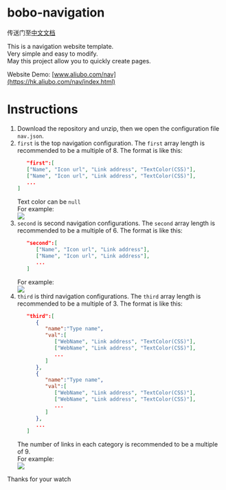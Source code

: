 # bobo-navigation

传送门至[中文文档](https://github.com/bobodesu/bobo-navigation/blob/master/readme-zh.md)  
  
  
This is a navigation website template.  
Very simple and easy to modify.  
May this project allow you to quickly create pages.  

Website Demo: [www.aliubo.com/nav](https://hk.aliubo.com/nav/index.html)  

# Instructions
1. Download the repository and unzip, then we open the configuration file ```nav.json```.
2. ```first``` is the top navigation configuration. The ```first``` array length is recommended to be a multiple of 8. The format is like this:  
   ```json
      "first":[
      ["Name", "Icon url", "Link address", "TextColor(CSS)"],
      ["Name", "Icon url", "Link address", "TextColor(CSS)"],
      ...
   ]
   ```   
   Text color can be ```null```  
   For example:   
   ![](https://github.com/bobodesu/bobo-navigation/blob/master/image/readme-1.png)  
3. ```second``` is second navigation configurations. The ```second``` array length is recommended to be a multiple of 6. The format is like this:  
   ```json  
      "second":[
         ["Name", "Icon url", "Link address"],
         ["Name", "Icon url", "Link address"],
         ...
      ]
   ```  
   For example:   
   ![](https://github.com/bobodesu/bobo-navigation/blob/master/image/readme-2.png)  
4. ```third``` is third navigation configurations. The ```third``` array length is recommended to be a multiple of 3. The format is like this:  
   ```json
      "third":[
         {
            "name":"Type name",
            "val":[
               ["WebName", "Link address", "TextColor(CSS)"],
               ["WebName", "Link address", "TextColor(CSS)"],
               ...
            ]
         },
         {
            "name":"Type name",
            "val":[
               ["WebName", "Link address", "TextColor(CSS)"],
               ["WebName", "Link address", "TextColor(CSS)"],
               ...
            ]
         },
         ...
      ]
   ```
   The number of links in each category is recommended to be a multiple of 9.  
   For example:    
   ![](https://github.com/bobodesu/bobo-navigation/blob/master/image/readme-3.png)  


Thanks for your watch    
